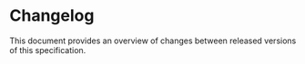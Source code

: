 # Changelog
This document provides an overview of changes between released versions of this specification.

